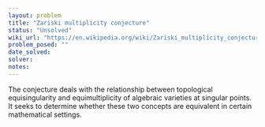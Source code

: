 ```yaml
---
layout: problem
title: "Zariski multiplicity conjecture"
status: "Unsolved"
wiki_url: "https://en.wikipedia.org/wiki/Zariski_multiplicity_conjecture"
problem_posed: ""
date_solved:
solver:
notes:
---
```

The conjecture deals with the relationship between topological equisingularity and equimultiplicity of algebraic varieties at singular points. It seeks to determine whether these two concepts are equivalent in certain mathematical settings.